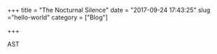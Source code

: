 +++
title = "The Nocturnal Silence"
date = "2017-09-24 17:43:25"
slug ="hello-world"
category = ["Blog"]

+++

AST
